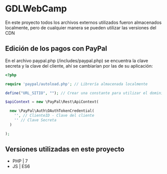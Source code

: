 ﻿# GDLWebCamp

En este proyecto todos los archivos externos utilizados fueron almacenados localmente, pero de cualquier manera se pueden utilizar las versiones del CDN

## Edición de los pagos con PayPal

En el archivo paypal.php (/includes/paypal.php) se encuentra la clave secreta y la clave del cliente, ahí se cambiarían por las de su aplicación:

```php
<?php

require 'paypal/autoload.php'; // Librería almacenada localmente

define("URL_SITIO", ""); // Crear una constante para utilizar el dominio general del sitio, por ejemplo 'http://localhost/gdlwebcamp'

$apiContext = new \PayPal\Rest\ApiContext(

  new \PayPal\Auth\OAuthTokenCredential(
    '', // ClienteID - Clave del cliente
    '' // Clave Secreta
  )

);
```

## Versiones utilizadas en este proyecto

- PHP | 7
- JS | ES6